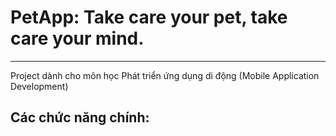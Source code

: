 # PetApp: Take care your pet, take care your mind. 
---
Project dành cho môn học Phát triển ứng dụng di động (Mobile Application Development) 

## Các chức năng chính:
